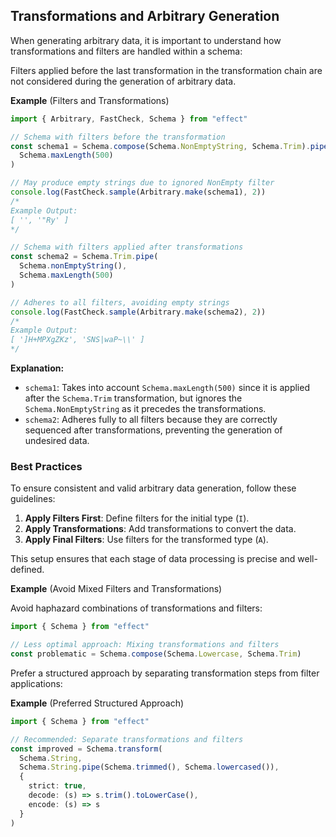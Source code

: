 ## Transformations and Arbitrary Generation

When generating arbitrary data, it is important to understand how transformations and filters are handled within a schema:

<Aside type="caution" title="Filters Ignored">
  Filters applied before the last transformation in the transformation
  chain are not considered during the generation of arbitrary data.
</Aside>

**Example** (Filters and Transformations)

```ts twoslash
import { Arbitrary, FastCheck, Schema } from "effect"

// Schema with filters before the transformation
const schema1 = Schema.compose(Schema.NonEmptyString, Schema.Trim).pipe(
  Schema.maxLength(500)
)

// May produce empty strings due to ignored NonEmpty filter
console.log(FastCheck.sample(Arbitrary.make(schema1), 2))
/*
Example Output:
[ '', '"Ry' ]
*/

// Schema with filters applied after transformations
const schema2 = Schema.Trim.pipe(
  Schema.nonEmptyString(),
  Schema.maxLength(500)
)

// Adheres to all filters, avoiding empty strings
console.log(FastCheck.sample(Arbitrary.make(schema2), 2))
/*
Example Output:
[ ']H+MPXgZKz', 'SNS|waP~\\' ]
*/
```

**Explanation:**

- `schema1`: Takes into account `Schema.maxLength(500)` since it is applied after the `Schema.Trim` transformation, but ignores the `Schema.NonEmptyString` as it precedes the transformations.
- `schema2`: Adheres fully to all filters because they are correctly sequenced after transformations, preventing the generation of undesired data.

### Best Practices

To ensure consistent and valid arbitrary data generation, follow these guidelines:

1. **Apply Filters First**: Define filters for the initial type (`I`).
2. **Apply Transformations**: Add transformations to convert the data.
3. **Apply Final Filters**: Use filters for the transformed type (`A`).

This setup ensures that each stage of data processing is precise and well-defined.

**Example** (Avoid Mixed Filters and Transformations)

Avoid haphazard combinations of transformations and filters:

```ts twoslash
import { Schema } from "effect"

// Less optimal approach: Mixing transformations and filters
const problematic = Schema.compose(Schema.Lowercase, Schema.Trim)
```

Prefer a structured approach by separating transformation steps from filter applications:

**Example** (Preferred Structured Approach)

```ts twoslash
import { Schema } from "effect"

// Recommended: Separate transformations and filters
const improved = Schema.transform(
  Schema.String,
  Schema.String.pipe(Schema.trimmed(), Schema.lowercased()),
  {
    strict: true,
    decode: (s) => s.trim().toLowerCase(),
    encode: (s) => s
  }
)
```
